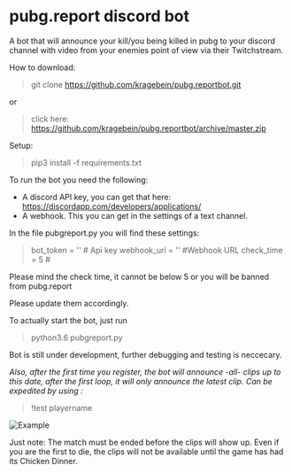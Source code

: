 # pubg.report discord bot

  

A bot that will announce your kill/you being killed in pubg to your discord channel with video from your enemies point of view via their Twitchstream.

How to download:

> git clone https://github.com/kragebein/pubg.reportbot.git

or

> click here: https://github.com/kragebein/pubg.reportbot/archive/master.zip


Setup:

> pip3 install -f requirements.txt

To run the bot you need the following:

* A discord API key, you can get that here:
https://discordapp.com/developers/applications/
* A webhook. This you can get in the settings of a text channel. 
	
In the file pubgreport.py you will find these settings: 
>  bot_token =  ''  # Api key 
>  webhook_uri =  ''  #Webhook URL 
>  check_time = 5 # 

Please mind the check time, it cannot be below 5 or you will be banned from pubg.report

Please update them accordingly.

To actually start the bot, just run
> python3.6 pubgreport.py


Bot is still under development, further debugging and testing is neccecary.

*Also, after the first time you register, the bot will announce -all- clips up to this date, after the first loop, it will only announce the latest clip. Can be expedited by using :*

>!test playername

![Example](https://i.imgur.com/LNEESew.png)
  

Just note: The match must be ended before the clips will show up. Even if you are the first to die, the clips will not be available until the game has had its Chicken Dinner. 